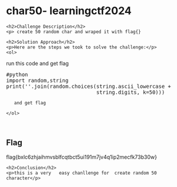 
<!DOCTYPE html>
<html>

<body>
    <h1>char50- learningctf2024</h1>

    <h2>Challenge Description</h2>
    <p> create 50 random char and wraped it with flag{}
 
</p>
 
    <h2>Solution Approach</h2>
    <p>Here are the steps we took to solve the challenge:</p>
    <ol>
 run this code and get flag
<pre>
#python
import random,string
print(''.join(random.choices(string.ascii_lowercase +
                             string.digits, k=50)))
</pre>
       and get flag
    
    </ol>
<br>
    <h2>Flag</h2>
    <p class="flag">flag{bxlc6zhjaihmvsblfcqtbct5ui191m7jv4q1ip2mecfk73b30w}
</p>

    <h2>Conclusion</h2>
    <p>this is a very   easy chanllenge for  create random 50 character</p>
</body>
</html>

